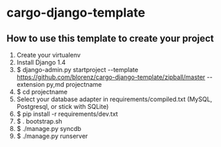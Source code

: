 cargo-django-template
=====================

## How to use this template to create your project ##

1. Create your virtualenv
1. Install Django 1.4
1. $ django-admin.py startproject --template https://github.com/blorenz/cargo-django-template/zipball/master --extension py,md projectname
1. $ cd projectname
1. Select your database adapter in requirements/compiled.txt (MySQL, Postgresql, or stick with SQLite)
1. $ pip install -r requirements/dev.txt
1. $ . bootstrap.sh
1. $ ./manage.py syncdb
1. $ ./manage.py runserver